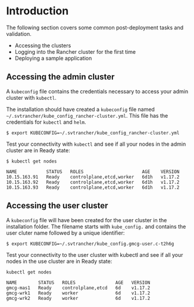 # Introduction

The following section covers some common post-deployment tasks and validation.

- Accessing the clusters
- Logging into the Rancher cluster for the first time
- Deploying a sample application


## Accessing the admin cluster

A `kubeconfig` file contains the credentials necessary to access your admin cluster with `kubectl`.

The installation should have created a `kubeconfig` file named `~/.svtrancher/kube_config_rancher-cluster.yml`. This file has the credentials for `kubectl` and `helm`.

```
$ export KUBECONFIG=~/.svtrancher/kube_config_rancher-cluster.yml
```

Test your connectivity with `kubectl` and see if all your nodes in the admin cluster are in Ready state:

```
$ kubectl get nodes

NAME           STATUS   ROLES                      AGE    VERSION
10.15.163.91   Ready    controlplane,etcd,worker   6d1h   v1.17.2
10.15.163.92   Ready    controlplane,etcd,worker   6d1h   v1.17.2
10.15.163.93   Ready    controlplane,etcd,worker   6d1h   v1.17.2
```


## Accessing the user cluster

A `kubeconfig` file will have been created for the user cluster in the installation folder. The filename starts with `kube_config.` and contains the user cluter name followed by a unique identifier:


```
$ export KUBECONFIG=~/.svtrancher/kube_config.gmcg-user.c-t2h6g
```

Test your connectivity to the user cluster  with kubectl and see if all your nodes in the use cluster are in Ready state:

```
kubectl get nodes

NAME        STATUS   ROLES               AGE   VERSION
gmcg-mas1   Ready    controlplane,etcd   6d    v1.17.2
gmcg-wrk1   Ready    worker              6d    v1.17.2
gmcg-wrk2   Ready    worker              6d    v1.17.2
```

